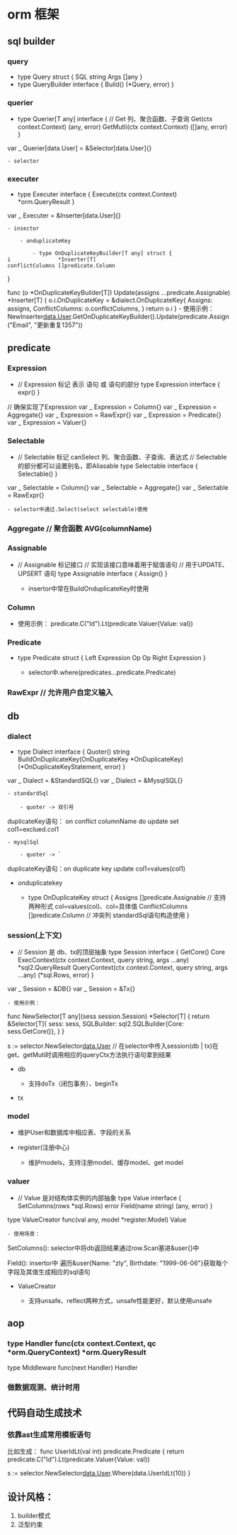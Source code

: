 # orm 框架

##  sql builder

### query

- type Query struct {
	SQL  string
	Args []any
}
- type QueryBuilder interface {
	Build() (*Query, error)
}

### querier

- type Querier[T any] interface {
	// Get 列、聚合函数、子查询
	Get(ctx context.Context) (any, error)
	GetMutli(ctx context.Context) ([]any, error)
}

var _ Querier[data.User] = &Selector[data.User]{}

	- selector

### executer

- type Executer interface {
	Execute(ctx context.Context) *orm.QueryResult
}

var _ Executer = &Inserter[data.User]{}

	- insector

		- onduplicateKey

			- type OnDuplicateKeyBuilder[T any] struct {
	i               *Inserter[T]
	conflictColumns []predicate.Column
}

func (o *OnDuplicateKeyBuilder[T]) Update(assigns ...predicate.Assignable) *Inserter[T] {
	o.i.OnDuplicateKey = &dialect.OnDuplicateKey{
		Assigns:         assigns,
		ConflictColumns: o.conflictColumns,
	}
	return o.i
}
			- 使用示例： NewInserter[data.User](db).GetOnDuplicateKeyBuilder().Update(predicate.Assign("Email", "更新重复1357"))

## predicate

### Expression

- // Expression 标记 表示 语句 或 语句的部分
type Expression interface {
	expr()
}

// 确保实现了Expression
var _ Expression = Column{}
var _ Expression = Aggregate{}
var _ Expression = RawExpr{}
var _ Expression = Predicate{}
var _ Expression = Valuer{}

### Selectable

- // Selectable 标记 canSelect 列、聚合函数、子查询、表达式
// Selectable 的部分都可以设置别名，即Aliasable
type Selectable interface {
	Selectable()
}

var _ Selectable = Column{}
var _ Selectable = Aggregate{}
var _ Selectable = RawExpr{}

	- selector中通过.Select(select selectable)使用

### Aggregate // 聚合函数 AVG(columnName)

### Assignable

- // Assignable 标记接口
// 实现该接口意味着用于赋值语句
// 用于UPDATE、UPSERT 语句
type Assignable interface {
	Assign()
}

	- insertor中常在BuildOnduplicateKey时使用

### Column

- 使用示例：
predicate.C("Id").Lt(predicate.Valuer{Value: val})

### Predicate

- type Predicate struct {
	Left  Expression
	Op    Op
	Right Expression
}

	- selector中.where(predicates...predicate.Predicate)

### RawExpr // 允许用户自定义输入

## db

### dialect

- type Dialect interface {
	Quoter() string
	BuildOnDuplicateKey(OnDuplicateKey *OnDuplicateKey) (*OnDuplicateKeyStatement, error)
}

var _ Dialect = &StandardSQL{}
var _ Dialect = &MysqlSQL{}

	- standardSql

		- quoter -> 双引号
duplicateKey语句： on conflict columnName do update set col1=exclued.col1

	- mysqlSql

		- quoter -> `
duplicateKey语句：on duplicate key update col1=values(col1)

- onduplicatekey

	- type OnDuplicateKey struct {
	Assigns         []predicate.Assignable // 支持两种形式 col=values(col)、col=具体值
	ConflictColumns []predicate.Column // 冲突列 standardSql语句构造使用
}

### session(上下文)

- // Session 是 db、tx的顶层抽象
type Session interface {
	GetCore() Core
	ExecContext(ctx context.Context, query string, args ...any) *sql2.QueryResult
	QueryContext(ctx context.Context, query string, args ...any) (*sql.Rows, error)
}

var _ Session = &DB{}
var _ Session = &Tx{}

	- 使用示例：
func NewSelector[T any](sess session.Session) *Selector[T] {
	return &Selector[T]{
		sess:       sess,
		SQLBuilder: sql2.SQLBuilder{Core: sess.GetCore()},
	}
}


s := selector.NewSelector[data.User](tx) // 在selector中传入session(db | tx)在get、getMuti时调用相应的queryCtx方法执行语句拿到结果

- db

	- 支持doTx（闭包事务）、beginTx

- tx

### model

- 维护User和数据库中相应表、字段的关系
- register(注册中心)

	- 维护models，支持注册model、缓存model、get model

### valuer

- // Value 是对结构体实例的内部抽象
type Value interface {
	SetColumns(rows *sql.Rows) error
	Field(name string) (any, error)
}

type ValueCreator func(val any, model *register.Model) Value

	- 使用场景：
SetColumns(): selector中将db返回结果通过row.Scan塞进&user{}中

Field(): insertor中
遍历&user{Name: "zly", Birthdate: "1999-06-06"}获取每个字段及其值生成相应的sql语句

- ValueCreator 

	- 支持unsafe、reflect两种方式，unsafe性能更好，默认使用unsafe

## aop

### type Handler func(ctx context.Context, qc *orm.QueryContext) *orm.QueryResult

type Middleware func(next Handler) Handler


### 做数据观测、统计时用

## 代码自动生成技术

### 依靠ast生成常用模板语句
比如生成：
  func UserIdLt(val int) predicate.Predicate {
                return predicate.C("Id").Lt(predicate.Valuer{Value: val})

s := selector.NewSelector[data.User](tx).Where(data.UserIdLt(10))
            }

## 设计风格：
1. builder模式
2. 泛型约束

